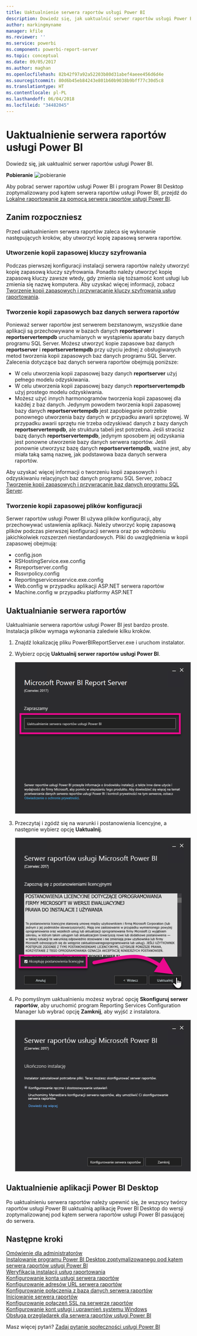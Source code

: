 ```yaml
---
title: Uaktualnienie serwera raportów usługi Power BI
description: Dowiedz się, jak uaktualnić serwer raportów usługi Power BI.
author: markingmyname
manager: kfile
ms.reviewer: ''
ms.service: powerbi
ms.component: powerbi-report-server
ms.topic: conceptual
ms.date: 09/05/2017
ms.author: maghan
ms.openlocfilehash: 82b42f97a92a52203b80d31abef4aeee456d6d4e
ms.sourcegitcommit: 80d6b45eb84243e801b60b9038b9bff77c30d5c8
ms.translationtype: HT
ms.contentlocale: pl-PL
ms.lasthandoff: 06/04/2018
ms.locfileid: "34482045"
---
```

# <a name="upgrade-power-bi-report-server"></a>Uaktualnienie serwera raportów usługi Power BI
Dowiedz się, jak uaktualnić serwer raportów usługi Power BI.

 **Pobieranie** ![pobieranie](media/upgrade/download.png "pobieranie")

Aby pobrać serwer raportów usługi Power BI i program Power BI Desktop zoptymalizowany pod kątem serwera raportów usługi Power BI, przejdź do [Lokalne raportowanie za pomocą serwera raportów usługi Power BI](https://powerbi.microsoft.com/report-server/).

## <a name="before-you-begin"></a>Zanim rozpoczniesz
Przed uaktualnieniem serwera raportów zaleca się wykonanie następujących kroków, aby utworzyć kopię zapasową serwera raportów.

### <a name="backing-up-the-encryption-keys"></a>Utworzenie kopii zapasowej kluczy szyfrowania
Podczas pierwszej konfiguracji instalacji serwera raportów należy utworzyć kopię zapasową kluczy szyfrowania. Ponadto należy utworzyć kopię zapasową kluczy zawsze wtedy, gdy zmienia się tożsamość kont usługi lub zmienia się nazwę komputera. Aby uzyskać więcej informacji, zobacz [Tworzenie kopii zapasowych i przywracanie kluczy szyfrowania usług raportowania](https://docs.microsoft.com/sql/reporting-services/install-windows/ssrs-encryption-keys-back-up-and-restore-encryption-keys).

### <a name="backing-up-the-report-server-databases"></a>Tworzenie kopii zapasowych baz danych serwera raportów
Ponieważ serwer raportów jest serwerem bezstanowym, wszystkie dane aplikacji są przechowywane w bazach danych **reportserver** i **reportservertempdb** uruchamianych w wystąpieniu aparatu bazy danych programu SQL Server. Możesz utworzyć kopie zapasowe baz danych **reportserver** i **reportservertempdb** przy użyciu jednej z obsługiwanych metod tworzenia kopii zapasowych baz danych programu SQL Server. Zalecenia dotyczące baz danych serwera raportów obejmują poniższe:

* W celu utworzenia kopii zapasowej bazy danych **reportserver** użyj pełnego modelu odzyskiwania.
* W celu utworzenia kopii zapasowej bazy danych **reportservertempdb** użyj prostego modelu odzyskiwania.
* Możesz użyć innych harmonogramów tworzenia kopii zapasowej dla każdej z baz danych. Jedynym powodem tworzenia kopii zapasowej bazy danych **reportservertempdb** jest zapobieganie potrzebie ponownego utworzenia bazy danych w przypadku awarii sprzętowej. W przypadku awarii sprzętu nie trzeba odzyskiwać danych z bazy danych **reportservertempdb**, ale struktura tabeli jest potrzebna. Jeśli stracisz bazę danych **reportservertempdb**, jedynym sposobem jej odzyskania jest ponowne utworzenie bazy danych serwera raportów. Jeśli ponownie utworzysz bazę danych **reportservertempdb**, ważne jest, aby miała taką samą nazwę, jak podstawowa baza danych serwera raportów.

Aby uzyskać więcej informacji o tworzeniu kopii zapasowych i odzyskiwaniu relacyjnych baz danych programu SQL Server, zobacz [Tworzenie kopii zapasowych i przywracanie baz danych programu SQL Server](https://docs.microsoft.com/sql/relational-databases/backup-restore/back-up-and-restore-of-sql-server-databases).

### <a name="backing-up-the-configuration-files"></a>Tworzenie kopii zapasowej plików konfiguracji
Serwer raportów usługi Power BI używa plików konfiguracji, aby przechowywać ustawienia aplikacji. Należy utworzyć kopię zapasową plików podczas pierwszej konfiguracji serwera oraz po wdrożeniu jakichkolwiek rozszerzeń niestandardowych. Pliki do uwzględnienia w kopii zapasowej obejmują:

* config.json
* RSHostingService.exe.config
* Rsreportserver.config
* Rssvrpolicy.config
* Reportingservicesservice.exe.config
* Web.config w przypadku aplikacji ASP.NET serwera raportów
* Machine.config w przypadku platformy ASP.NET

## <a name="upgrade-the-report-server"></a>Uaktualnianie serwera raportów
Uaktualnianie serwera raportów usługi Power BI jest bardzo proste. Instalacja plików wymaga wykonania zaledwie kilku kroków.

1. Znajdź lokalizację pliku PowerBIReportServer.exe i uruchom instalator.
2. Wybierz opcję **Uaktualnij serwer raportów usługi Power BI**.
   
    ![](media/upgrade/reportserver-upgrade1.png "Uaktualnienie serwera raportów usługi Power BI")
3. Przeczytaj i zgódź się na warunki i postanowienia licencyjne, a następnie wybierz opcję **Uaktualnij**.
   
    ![](media/upgrade/reportserver-upgrade-eula.png "Umowa licencyjna")
4. Po pomyślnym uaktualnieniu możesz wybrać opcję **Skonfiguruj serwer raportów**, aby uruchomić program Reporting Services Configuration Manager lub wybrać opcję **Zamknij**, aby wyjść z instalatora.
   
    ![](media/upgrade/reportserver-upgrade-configure.png)

## <a name="upgrade-power-bi-desktop"></a>Uaktualnienie aplikacji Power BI Desktop
Po uaktualnieniu serwera raportów należy upewnić się, że wszyscy twórcy raportów usługi Power BI uaktualnią aplikację Power BI Desktop do wersji zoptymalizowanej pod kątem serwera raportów usługi Power BI pasującej do serwera.

## <a name="next-steps"></a>Następne kroki
[Omówienie dla administratorów](admin-handbook-overview.md)  
[Instalowanie programu Power BI Desktop zoptymalizowanego pod kątem serwera raportów usługi Power BI](install-powerbi-desktop.md)  
[Weryfikacja instalacji usług raportowania](https://docs.microsoft.com/sql/reporting-services/install-windows/verify-a-reporting-services-installation)  
[Konfigurowanie konta usługi serwera raportów](https://docs.microsoft.com/sql/reporting-services/install-windows/configure-the-report-server-service-account-ssrs-configuration-manager)  
[Konfigurowanie adresów URL serwera raportów](https://docs.microsoft.com/sql/reporting-services/install-windows/configure-report-server-urls-ssrs-configuration-manager)  
[Konfigurowanie połączenia z bazą danych serwera raportów](https://docs.microsoft.com/sql/reporting-services/install-windows/configure-a-report-server-database-connection-ssrs-configuration-manager)  
[Inicjowanie serwera raportów](https://docs.microsoft.com/sql/reporting-services/install-windows/ssrs-encryption-keys-initialize-a-report-server)  
[Konfigurowanie połączeń SSL na serwerze raportów](https://docs.microsoft.com/sql/reporting-services/security/configure-ssl-connections-on-a-native-mode-report-server)  
[Konfigurowanie kont usługi i uprawnień systemu Windows](https://docs.microsoft.com/sql/database-engine/configure-windows/configure-windows-service-accounts-and-permissions)  
[Obsługa przeglądarek dla serwera raportów usługi Power BI](browser-support.md)

Masz więcej pytań? [Zadaj pytanie społeczności usługi Power BI](https://community.powerbi.com/)

